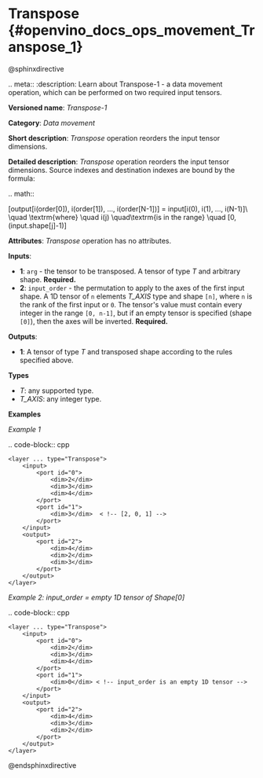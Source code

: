 # Transpose {#openvino_docs_ops_movement_Transpose_1}

@sphinxdirective

.. meta::
  :description: Learn about Transpose-1 - a data movement operation, which can be 
                performed on two required input tensors.

**Versioned name**: *Transpose-1*

**Category**: *Data movement*

**Short description**: *Transpose* operation reorders the input tensor dimensions.

**Detailed description**: *Transpose* operation reorders the input tensor dimensions. Source indexes and destination indexes are bound by the formula:

.. math::

   [output[i(order[0]), i(order[1]), ..., i(order[N-1])] = input[i(0), i(1), ..., i(N-1)]\\ \quad \textrm{where} \quad i(j) \quad\textrm{is in the range} \quad [0, (input.shape[j]-1)]


**Attributes**: *Transpose* operation has no attributes.

**Inputs**:

* **1**: ``arg`` - the tensor to be transposed. A tensor of type *T* and arbitrary shape. **Required.**
* **2**: ``input_order`` - the permutation to apply to the axes of the first input shape. A 1D tensor of ``n`` elements *T_AXIS* type and shape ``[n]``, where ``n`` is the rank of the first input or `0`. The tensor's value must contain every integer in the range ``[0, n-1]``, but if an empty tensor is specified (shape ``[0]``), then the axes will be inverted. **Required.**

**Outputs**:

*   **1**: A tensor of type *T* and transposed shape according to the rules specified above.

**Types**

* *T*: any supported type.
* *T_AXIS*: any integer type.


**Examples**

*Example 1*

.. code-block:: cpp 

    <layer ... type="Transpose">
        <input>
            <port id="0">
                <dim>2</dim>
                <dim>3</dim>
                <dim>4</dim>
            </port>
            <port id="1">
                <dim>3</dim>  < !-- [2, 0, 1] -->
            </port>
        </input>
        <output>
            <port id="2">
                <dim>4</dim>
                <dim>2</dim>
                <dim>3</dim>
            </port>
        </output>
    </layer>


*Example 2: input_order = empty 1D tensor of Shape[0]*

.. code-block:: cpp 

    <layer ... type="Transpose">
        <input>
            <port id="0">
                <dim>2</dim>
                <dim>3</dim>
                <dim>4</dim>
            </port>
            <port id="1">
                <dim>0</dim> < !-- input_order is an empty 1D tensor -->
            </port>
        </input>
        <output>
            <port id="2">
                <dim>4</dim>
                <dim>3</dim>
                <dim>2</dim>
            </port>
        </output>
    </layer>

@endsphinxdirective